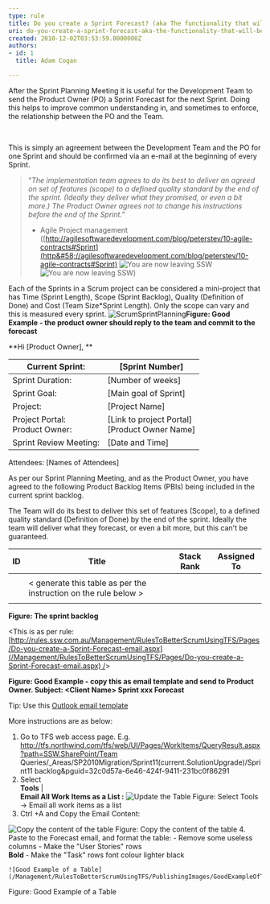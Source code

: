 ```yaml
---
type: rule
title: Do you create a Sprint Forecast? (aka The functionality that will be developed during the Sprint)
uri: do-you-create-a-sprint-forecast-aka-the-functionality-that-will-be-developed-during-the-sprint
created: 2010-12-02T03:53:59.0000000Z
authors:
- id: 1
  title: Adam Cogan

---
```


 
After the Sprint Planning Meeting it is useful for the Development Team to send the Product Owner (PO) a Sprint Forecast for the next Sprint. Doing this helps to improve common understanding in, and sometimes to enforce, the relationship between the PO and the Team.

 

This is simply an agreement between the Development Team and the PO for one Sprint and should be confirmed via an e-mail at the beginning of every Sprint.
 

> “*The implementation team agrees to do its best to deliver an agreed on set of features (scope) to a defined quality standard by the end of the sprint. (Ideally they deliver what they promised, or even a bit more.) The Product Owner agrees not to change his instructions before the end of the Sprint.*”
> - Agile Project management ([http://agilesoftwaredevelopment.com/blog/peterstev/10-agile-contracts#Sprint](http&#58;//agilesoftwaredevelopment.com/blog/peterstev/10-agile-contracts#Sprint) ![](/_LAYOUTS/15/Images/SSW/external.gif "You are now leaving SSW") ![](/_LAYOUTS/15/Images/SSW/external.gif "You are now leaving SSW"))


Each of the Sprints in a Scrum project can be considered a mini-project that has Time (Sprint Length), Scope (Sprint Backlog), Quality (Definition of Done) and Cost (Team Size\*Sprint Length). Only the scope can vary and this is measured every sprint.
![ScrumSprintPlanning](/Management/RulesToBetterScrumUsingTFS/PublishingImages/ScrumSprintPlanningEmail1.png)**Figure: Good Example - the product owner should reply to the team and commit to the forecast**

**Hi [Product Owner], **


| Current Sprint: | [Sprint Number] |
| --- | --- |
| Sprint Duration: | [Number of weeks] |
| Sprint Goal: | [Main goal of Sprint] |
| Project: | [Project Name] |
| Project Portal:<br>Product Owner: | [Link to project Portal]<br>[Product Owner Name] |
| Sprint Review Meeting: | [Date and Time] |


Attendees: [Names of Attendees]

As per our Sprint Planning Meeting, and as the Product Owner, you have agreed to the following Product Backlog Items (PBIs) being included in the current sprint backlog.

The Team will do its best to deliver this set of features (Scope), to a defined quality standard (Definition of Done) by the end of the sprint. Ideally the team will deliver what they forecast, or even a bit more, but this can't be guaranteed.




| **ID** | **Title** | **Stack Rank** | **Assigned To** |
| --- | --- | --- | --- |
|  |  |  |  |
|  | &lt; generate this table as per the instruction on the rule below &gt; |  |  |
|  |  |  |  |




**Figure: The sprint backlog**

&lt;This is as per rule:        [http://rules.ssw.com.au/Management/RulesToBetterScrumUsingTFS/Pages/Do-you-create-a-Sprint-Forecast-email.aspx](/Management/RulesToBetterScrumUsingTFS/Pages/Do-you-create-a-Sprint-Forecast-email.aspx) /&gt;

**Figure: Good Example - copy this as email template and send to Product Owner. Subject: &lt;Client Name&gt; Sprint xxx Forecast**

Tip: Use this     [Outlook email template](/Management/RulesToBetterScrumUsingTFS/Documents/SprintContract.oft "Email Template")

More instructions are as below:

1. Go to TFS web access page. E.g. http://tfs.northwind.com/tfs/web/UI/Pages/WorkItems/QueryResult.aspx?path=SSW.SharePoint/Team Queries/\_Areas/SP2010Migration/Sprint11(current.SolutionUpgrade)/Sprint11 backlog&pguid=32c0d57a-6e46-424f-9411-231bc0f86291
2. Select <br>      **Tools** | <br>      **Email All Work Items as a List :**
![Update the Table](/Management/RulesToBetterScrumUsingTFS/PublishingImages/FormattingTableImage1.jpg)
Figure: Select Tools -&gt; Email all work items as a list
3. Ctrl +A and Copy the Email Content:

![Copy the content of the table](/Management/RulesToBetterScrumUsingTFS/PublishingImages/FormattingTableImage2.jpg)
Figure: Copy the content of the table
4. Paste to the Forecast email, and format the table:
    - Remove some useless columns
    - Make the "User Stories" rows <br>            **Bold**
    - Make the "Task" rows font colour lighter black

    ![Good Example of a Table](/Management/RulesToBetterScrumUsingTFS/PublishingImages/GoodExampleOfTableFormat.jpg)
Figure: Good Example of a Table


